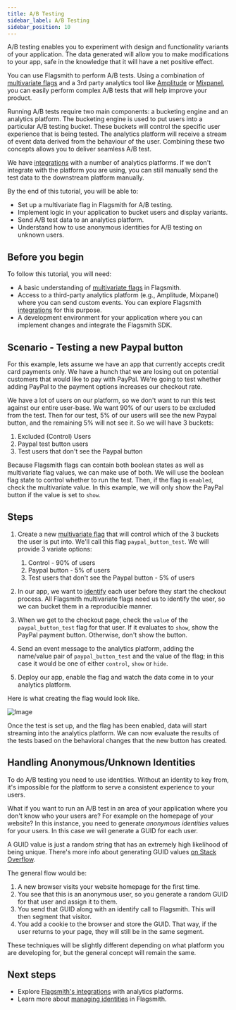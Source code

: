 ```yaml
---
title: A/B Testing
sidebar_label: A/B Testing
sidebar_position: 10
---
```


A/B testing enables you to experiment with design and functionality variants of your application. The data generated will allow you to make modifications to your app, safe in the knowledge that it will have a net positive effect.

You can use Flagsmith to perform A/B tests. Using a combination of [multivariate flags](/managing-flags/core-management) and a 3rd party analytics tool like [Amplitude](https://amplitude.com/) or [Mixpanel](https://mixpanel.com/), you can easily perform complex A/B tests that will help improve your product.

Running A/B tests require two main components: a bucketing engine and an analytics platform. The bucketing engine is used to put users into a particular A/B testing bucket. These buckets will control the specific user experience that is being tested. The analytics platform will receive a stream of event data derived from the behaviour of the user. Combining these two concepts allows you to deliver seamless A/B test.

We have [integrations](/third-party-integrations/analytics/segment) with a number of analytics platforms. If we don't integrate with the platform you are using, you can still manually send the test data to the downstream platform manually.

By the end of this tutorial, you will be able to:

-   Set up a multivariate flag in Flagsmith for A/B testing.
-   Implement logic in your application to bucket users and display variants.
-   Send A/B test data to an analytics platform.
-   Understand how to use anonymous identities for A/B testing on unknown users.

## Before you begin

To follow this tutorial, you will need:

- A basic understanding of [multivariate flags](/managing-flags/core-management) in Flagsmith.
- Access to a third-party analytics platform (e.g., Amplitude, Mixpanel) where you can send custom events. You can explore Flagsmith [integrations](/third-party-integrations/analytics/segment) for this purpose.
- A development environment for your application where you can implement changes and integrate the Flagsmith SDK.

## Scenario - Testing a new Paypal button

For this example, lets assume we have an app that currently accepts credit card payments only. We have a hunch that we are losing out on potential customers that would like to pay with PayPal. We're going to test whether adding PayPal to the payment options increases our checkout rate.

We have a lot of users on our platform, so we don't want to run this test against our entire user-base. We want 90% of our users to be excluded from the test. Then for our test, 5% of our users will see the new Paypal button, and the remaining 5% will not see it. So we will have 3 buckets:

1. Excluded (Control) Users
2. Paypal test button users
3. Test users that don't see the Paypal button

Because Flagsmith flags can contain both boolean states as well as multivariate flag values, we can make use of both. We will use the boolean flag state to control whether to run the test. Then, if the flag is `enabled`, check the multivariate value. In this example, we will only show the PayPal button if the value is set to `show`.

## Steps

1. Create a new [multivariate flag](/managing-flags/core-management) that will control which of the 3 buckets the user is put into. We'll call this flag `paypal_button_test`. We will provide 3 variate options:

   1. Control - 90% of users
   2. Paypal button - 5% of users
   3. Test users that don't see the Paypal button - 5% of users

2. In our app, we want to [identify](/flagsmith-concepts/identities) each user before they start the checkout process. All Flagsmith multivariate flags need us to identify the user, so we can bucket them in a reproducible manner.
3. When we get to the checkout page, check the `value` of the `paypal_button_test` flag for that user. If it evaluates to `show`, show the PayPal payment button. Otherwise, don't show the button.
4. Send an event message to the analytics platform, adding the name/value pair of `paypal_button_test` and the value of the flag; in this case it would be one of either `control`, `show` or `hide`.
5. Deploy our app, enable the flag and watch the data come in to your analytics platform.

Here is what creating the flag would look like.

![Image](/img/ab-test-paypal-example.png)

Once the test is set up, and the flag has been enabled, data will start streaming into the analytics platform. We can now evaluate the results of the tests based on the behavioral changes that the new button has created.

## Handling Anonymous/Unknown Identities

To do A/B testing you need to use identities. Without an identity to key from, it's impossible for the platform to serve a consistent experience to your users.

What if you want to run an A/B test in an area of your application where you don't know who your users are? For example on the homepage of your website? In this instance, you need to generate _anonymous identities_ values for your users. In this case we will generate a GUID for each user.

A GUID value is just a random string that has an extremely high likelihood of being unique. There's more info about generating GUID values [on Stack Overflow](https://stackoverflow.com/a/2117523).

The general flow would be:

1. A new browser visits your website homepage for the first time.
2. You see that this is an anonymous user, so you generate a random GUID for that user and assign it to them.
3. You send that GUID along with an identify call to Flagsmith. This will then segment that visitor.
4. You add a cookie to the browser and store the GUID. That way, if the user returns to your page, they will still be in the same segment.

These techniques will be slightly different depending on what platform you are developing for, but the general concept will remain the same.

## Next steps

- Explore [Flagsmith's integrations](/third-party-integrations/analytics/segment) with analytics platforms.
- Learn more about [managing identities](/flagsmith-concepts/identities) in Flagsmith.

